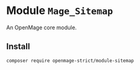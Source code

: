 # Module `Mage_Sitemap`

An OpenMage core module.

## Install

``` bash
composer require openmage-strict/module-sitemap
```

